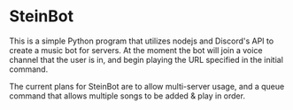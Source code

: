 # SteinBot

This is a simple Python program that utilizes nodejs and Discord's API to create a music bot for servers. At the moment the bot will join a voice channel that the user is in, and begin playing the URL specified in the initial command.

The current plans for SteinBot are to allow multi-server usage, and a queue command that allows multiple songs to be added & play in order. 
